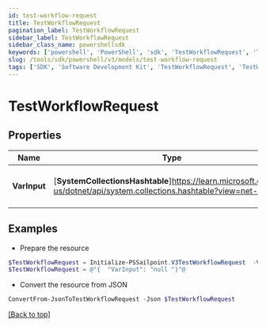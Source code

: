 ```yaml
---
id: test-workflow-request
title: TestWorkflowRequest
pagination_label: TestWorkflowRequest
sidebar_label: TestWorkflowRequest
sidebar_class_name: powershellsdk
keywords: ['powershell', 'PowerShell', 'sdk', 'TestWorkflowRequest', 'TestWorkflowRequest'] 
slug: /tools/sdk/powershell/v3/models/test-workflow-request
tags: ['SDK', 'Software Development Kit', 'TestWorkflowRequest', 'TestWorkflowRequest']
---
```



# TestWorkflowRequest

## Properties

Name | Type | Description | Notes
------------ | ------------- | ------------- | -------------
**VarInput** | [**SystemCollectionsHashtable**]https://learn.microsoft.com/en-us/dotnet/api/system.collections.hashtable?view=net-9.0 | The test input for the workflow. | [required]

## Examples

- Prepare the resource
```powershell
$TestWorkflowRequest = Initialize-PSSailpoint.V3TestWorkflowRequest  -VarInput null
$TestWorkflowRequest = @"{  "VarInput": "null "}"@
```

- Convert the resource from JSON
```powershell
ConvertFrom-JsonToTestWorkflowRequest -Json $TestWorkflowRequest
```


[[Back to top]](#) 

